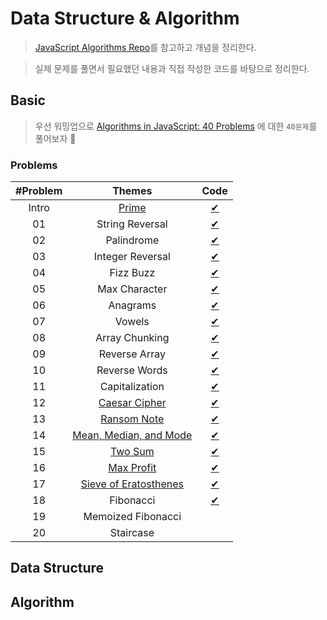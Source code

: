 # Data Structure & Algorithm

> [JavaScript Algorithms Repo](https://github.com/trekhleb/javascript-algorithms/blob/master/README.ko-KR.md)를 참고하고 개념을 정리한다.

> 실제 문제를 풀면서 필요했던 내용과 직접 작성한 코드를 바탕으로 정리한다.

## Basic

> 우선 워밍업으로 [Algorithms in JavaScript: 40 Problems](https://medium.com/siliconwat/algorithms-in-javascript-b0bed68f4038) 에 대한 `40문제`를 풀어보자 🚀

### Problems

| #Problem |                                            Themes                                            |                Code                 |
| :------: | :------------------------------------------------------------------------------------------: | :---------------------------------: |
|  Intro   |                                   [Prime](basic/prime.md)                                    |         [✔](basic/prime.js)         |
|    01    |                                       String Reversal                                        |    [✔](basic/string-reveral.js)     |
|    02    |                                          Palindrome                                          |      [✔](basic/palindrome.js)       |
|    03    |                                       Integer Reversal                                       |   [✔](basic/integer-reversal.js)    |
|    04    |                                          Fizz Buzz                                           |       [✔](basic/fizzbuzz.js)        |
|    05    |                                        Max Character                                         |     [✔](basic/max-character.js)     |
|    06    |                                           Anagrams                                           |       [✔](basic/anagrams.js)        |
|    07    |                                            Vowels                                            |        [✔](basic/vowels.js)         |
|    08    |                                        Array Chunking                                        |    [✔](basic/array-chunking.js)     |
|    09    |                                        Reverse Array                                         |     [✔](basic/reverse-array.js)     |
|    10    |                                        Reverse Words                                         |     [✔](basic/reverse-words.js)     |
|    11    |                                        Capitalization                                        |    [✔](basic/capitalization.js)     |
|    12    |                           [Caesar Cipher](basic/caesar-cipher.md)                            |     [✔](basic/caesar-cipher.js)     |
|    13    |                             [Ransom Note](basic/ransom-note.md)                              |      [✔](basic/ransom-note.js)      |
|    14    |                     [Mean, Median, and Mode](basic/mean-median-mode.md)                      |   [✔](basic/mean-median-mode.js)    |
|    15    |                                 [Two Sum](basic/two-sum.md)                                  |        [✔](basic/two-sum.js)        |
|    16    |                              [Max Profit](basic/max-profit.md)                               |      [✔](basic/max-profit.js)       |
|    17    | [Sieve of Eratosthenes](basic/prime.md/#방법3-에라토스테네스의-체#방법3-에라토스테네스의-체) | [✔](basic/sieve-of-eratosthenes.js) |
|    18    |                                          Fibonacci                                           |       [✔](basic/fibonacci.js)       |
|    19    |                                      Memoized Fibonacci                                      |                                     |
|    20    |                                          Staircase                                           |                                     |

## Data Structure

## Algorithm
